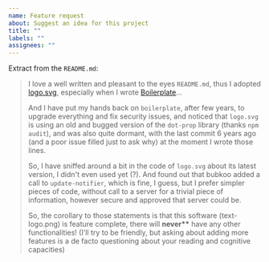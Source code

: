 ```yaml
---
name: Feature request
about: Suggest an idea for this project
title: ""
labels: ""
assignees: ""
---
```


Extract from the `README.md`:

> I love a well written and pleasant to the eyes `README.md`, thus I adopted [logo.svg](https://github.com/bubkoo/logo.svg), especially when I wrote [Boilerplate](https://github.com/kane-thornwyrd/boilerplate)…
>
> And I have put my hands back on `boilerplate`, after few years, to upgrade everything and fix security issues, and noticed that `logo.svg` is using an old and bugged version of the `dot-prop` library (thanks `npm audit`), and was also quite dormant, with the last commit 6 years ago (and a poor issue filled just to ask why) at the moment I wrote those lines.
>
> So, I have sniffed around a bit in the code of `logo.svg` about its latest version, I didn't even used yet (?). And found out that bubkoo added a call to `update-notifier`, which is fine, I guess, but I prefer simpler pieces of code, without call to a server for a trivial piece of information, however secure and approved that server could be.
>
> So, the corollary to those statements is that this software (text-logo.png) is feature complete, there will **never\*\*** have any other functionalities! (I'll try to be friendly, but asking about adding more features is a de facto questioning about your reading and cognitive capacities)
